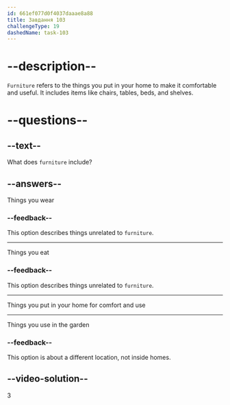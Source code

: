 ```yaml
---
id: 661ef077d0f4037daaae8a88
title: Завдання 103
challengeType: 19
dashedName: task-103
---
```


# --description--

`Furniture` refers to the things you put in your home to make it comfortable and useful. It includes items like chairs, tables, beds, and shelves.

# --questions--

## --text--

What does `furniture` include?

## --answers--

Things you wear

### --feedback--

This option describes things unrelated to `furniture`.

---

Things you eat

### --feedback--

This option describes things unrelated to `furniture`.

---

Things you put in your home for comfort and use

---

Things you use in the garden

### --feedback--

This option is about a different location, not inside homes.

## --video-solution--

3
